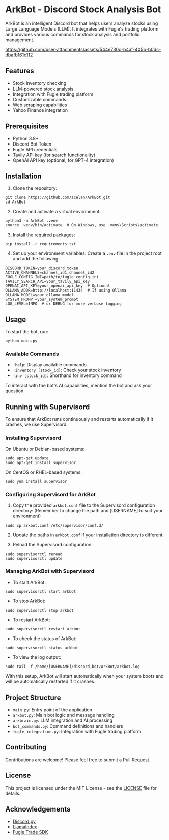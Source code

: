 # ArkBot - Discord Stock Analysis Bot

ArkBot is an intelligent Discord bot that helps users analyze stocks using Large Language Models (LLM). It integrates with Fugle's trading platform and provides various commands for stock analysis and portfolio management.

https://github.com/user-attachments/assets/544e730c-b4af-405b-b0dc-dbafb161c112

## Features

- Stock inventory checking
- LLM-powered stock analysis
- Integration with Fugle trading platform
- Customizable commands
- Web scraping capabilities
- Yahoo Finance integration

## Prerequisites

- Python 3.8+
- Discord Bot Token
- Fugle API credentials
- Tavily API key (for search functionality)
- OpenAI API key (optional, for GPT-4 integration)

## Installation

1. Clone the repository:
```
git clone https://github.com/acelan/ArkBot.git
cd ArkBot
```

2. Create and activate a virtual environment:
```
python3 -m ArkBot .venv
source .venv/bin/activate  # On Windows, use .venv\Scripts\activate
```

3. Install the required packages:
```
pip install -r requirements.txt
```

4. Set up your environment variables:
Create a `.env` file in the project root and add the following:
```
DISCORD_TOKEN=your_discord_token
ACTIVE_CHANNELS=channel_id1,channel_id2
FUGLE_CONFIG_INI=path/to/fugle_config.ini
TAVILY_SEARCH_API=your_tavily_api_key
OPENAI_API_KEY=your_openai_api_key  # Optional
OLLAMA_ADDR=http://localhost:11434  # If using Ollama
OLLAMA_MODEL=your_ollama_model
SYSTEM_PROMPT=your_system_prompt
LOG_LEVEL=INFO  # or DEBUG for more verbose logging
```

## Usage

To start the bot, run:
```
python main.py
```

### Available Commands

- `!help`: Display available commands
- `!inventory [stock_id]`: Check your stock inventory
- `!inv [stock_id]`: Shorthand for inventory command

To interact with the bot's AI capabilities, mention the bot and ask your question.

## Running with Supervisord

To ensure that ArkBot runs continuously and restarts automatically if it crashes, we use Supervisord.

### Installing Supervisord

On Ubuntu or Debian-based systems:
```
sudo apt-get update
sudo apt-get install supervisor
```
On CentOS or RHEL-based systems:
```
sudo yum install supervisor
```
### Configuring Supervisord for ArkBot

1. Copy the provided `arkbot.conf` file to the Supervisord configuration directory:
(Remember to change the path and [USERNAME] to suit your environment)
```
sudo cp arkbot.conf /etc/supervisor/conf.d/
```
2. Update the paths in `arkbot.conf` if your installation directory is different.

3. Reload the Supervisord configuration:
```
sudo supervisorctl reread
sudo supervisorctl update
```
### Managing ArkBot with Supervisord

- To start ArkBot:
```
sudo supervisorctl start arkbot
```
- To stop ArkBot:
```
sudo supervisorctl stop arkbot
```
- To restart ArkBot:
```
sudo supervisorctl restart arkbot
```
- To check the status of ArkBot:
```
sudo supervisorctl status arkbot
```
- To view the log output:
```
sudo tail -f /home/[USERNAME]/discord_bot/ArkBot/arkbot.log
```
With this setup, ArkBot will start automatically when your system boots and will be automatically restarted if it crashes.


## Project Structure

- `main.py`: Entry point of the application
- `arkbot.py`: Main bot logic and message handling
- `arkbrain.py`: LLM integration and AI processing
- `bot_commands.py`: Command definitions and handlers
- `fugle_integration.py`: Integration with Fugle trading platform

## Contributing

Contributions are welcome! Please feel free to submit a Pull Request.

## License

This project is licensed under the MIT License - see the [LICENSE](LICENSE) file for details.

## Acknowledgements

- [Discord.py](https://discordpy.readthedocs.io/)
- [LlamaIndex](https://www.llamaindex.ai/)
- [Fugle Trade SDK](https://github.com/fugle-dev/fugle-trade-python)
